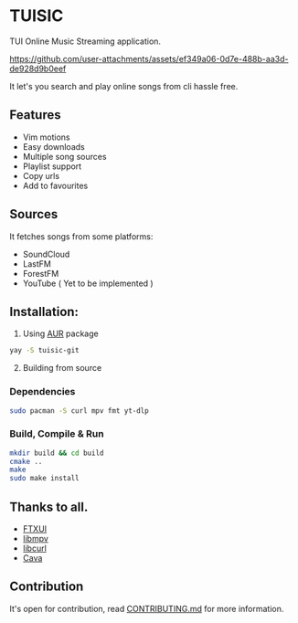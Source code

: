 # TUISIC

TUI Online Music Streaming application.


https://github.com/user-attachments/assets/ef349a06-0d7e-488b-aa3d-de928d9b0eef



It let's you search and play online songs from cli hassle free.

## Features
- Vim motions
- Easy downloads
- Multiple song sources
- Playlist support
- Copy urls
- Add to favourites

## Sources
It fetches songs from some platforms:
- SoundCloud
- LastFM
- ForestFM
- YouTube ( Yet to be implemented )

## Installation: 
1. Using [AUR](https://aur.archlinux.org/packages/tuisic-git) package

```sh
yay -S tuisic-git
```

2. Building from source

### Dependencies 
```sh
sudo pacman -S curl mpv fmt yt-dlp
```

### Build, Compile & Run

```sh
mkdir build && cd build
cmake ..
make
sudo make install
```

## Thanks to all.

- [FTXUI](https://github.com/ArthurSonzogni/FTXUI)
- [libmpv](https://github.com/mpv-player/mpv/tree/master/libmpv)
- [libcurl](https://curl.se/libcurl/)
- [Cava](https://github.com/karlstav/cava.git)


## Contribution 
It's open for contribution, read [CONTRIBUTING.md](./CONTRIBUTING.md) for more information.
